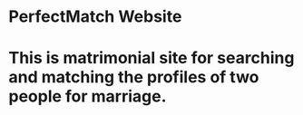 # PerfectMatch Website
# This is matrimonial site for searching and matching the profiles of two people for marriage.
 

